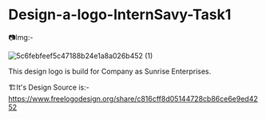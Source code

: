# Design-a-logo-InternSavy-Task1
📷Img:-

![5c6febfeef5c47188b24e1a8a026b452 (1)](https://github.com/freinddeepti/Design-a-logo-InternSavy-Task1/assets/142092029/4ce0b6ba-c107-44f2-82c7-0204a0d0252b)


This design logo is build for Company as Sunrise Enterprises.

🏗️It's Design Source is:-https://www.freelogodesign.org/share/c816cff8d05144728cb86ce6e9ed4252
